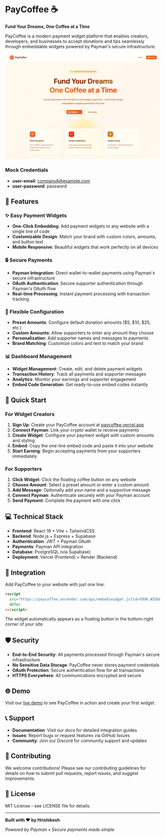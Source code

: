 # PayCoffee ☕

**Fund Your Dreams, One Coffee at a Time**

PayCoffee is a modern payment widget platform that enables creators, developers, and businesses to accept donations and tips seamlessly through embeddable widgets powered by Payman's secure infrastructure.

![PayCoffee](frontend/src/assets/paycoffee.png)

### Mock Credentials

- **user-email**: companyA@example.com
- **user-password**: password

## 🌟 Features

### ✨ Easy Payment Widgets

- **One-Click Embedding**: Add payment widgets to any website with a single line of code
- **Customizable Design**: Match your brand with custom colors, amounts, and button text
- **Mobile Responsive**: Beautiful widgets that work perfectly on all devices

### 🔒 Secure Payments

- **Payman Integration**: Direct wallet-to-wallet payments using Payman's secure infrastructure
- **OAuth Authentication**: Secure supporter authentication through Payman's OAuth flow
- **Real-time Processing**: Instant payment processing with transaction tracking

### 🎨 Flexible Configuration

- **Preset Amounts**: Configure default donation amounts ($5, $10, $25, etc.)
- **Custom Amounts**: Allow supporters to enter any amount they choose
- **Personalization**: Add supporter names and messages to payments
- **Brand Matching**: Customize colors and text to match your brand

### 📊 Dashboard Management

- **Widget Management**: Create, edit, and delete payment widgets
- **Transaction History**: Track all payments and supporter messages
- **Analytics**: Monitor your earnings and supporter engagement
- **Embed Code Generation**: Get ready-to-use embed codes instantly

## 🚀 Quick Start

### For Widget Creators

1. **Sign Up**: Create your PayCoffee account at [paycoffee.vercel.app](https://paycoffee.vercel.app)
2. **Connect Payman**: Link your crypto wallet to receive payments
3. **Create Widget**: Configure your payment widget with custom amounts and styling
4. **Embed**: Copy the one-line embed code and paste it into your website
5. **Start Earning**: Begin accepting payments from your supporters immediately

### For Supporters

1. **Click Widget**: Click the floating coffee button on any website
2. **Choose Amount**: Select a preset amount or enter a custom amount
3. **Add Message**: Optionally add your name and a supportive message
4. **Connect Payman**: Authenticate securely with your Payman account
5. **Send Payment**: Complete the payment with one click

## 💻 Technical Stack

- **Frontend**: React 19 + Vite + TailwindCSS
- **Backend**: Node.js + Express + Supabase
- **Authentication**: JWT + Payman OAuth
- **Payments**: Payman API integration
- **Database**: PostgreSQL (via Supabase)
- **Deployment**: Vercel (Frontend) + Render (Backend)

## 🔧 Integration

Add PayCoffee to your website with just one line:

```html
<script
  src="https://paycoffee.onrender.com/api/embed/widget.js?id=YOUR_WIDGET_ID"
  defer
></script>
```

The widget automatically appears as a floating button in the bottom-right corner of your site.

## 🛡️ Security

- **End-to-End Security**: All payments processed through Payman's secure infrastructure
- **No Sensitive Data Storage**: PayCoffee never stores payment credentials
- **OAuth Protection**: Secure authentication flow for all transactions
- **HTTPS Everywhere**: All communications encrypted and secure

## 🌐 Demo

Visit our [live demo](https://paycoffee.vercel.app) to see PayCoffee in action and create your first widget.

## 📞 Support

- **Documentation**: Visit our docs for detailed integration guides
- **Issues**: Report bugs or request features via GitHub Issues
- **Community**: Join our Discord for community support and updates

## 🤝 Contributing

We welcome contributions! Please see our contributing guidelines for details on how to submit pull requests, report issues, and suggest improvements.

## 📝 License

MIT License - see LICENSE file for details.

---

**Built with ❤️ by Hrishikesh**

_Powered by Payman • Secure payments made simple_
